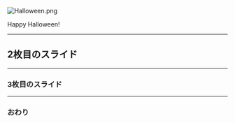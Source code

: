 
![Halloween.png](https://images.plurk.com/6rfUUE4OKb6y5xe6uygS.jpg)

Happy Halloween!

---


## 2枚目のスライド


---


### 3枚目のスライド


---


### おわり
